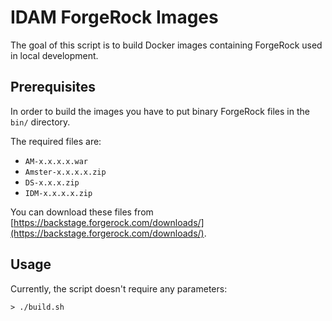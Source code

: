 # IDAM ForgeRock Images

The goal of this script is to build Docker images containing ForgeRock used in local development.

## Prerequisites

In order to build the images you have to put binary ForgeRock files in the `bin/` directory.

The required files are:
- `AM-x.x.x.x.war`
- `Amster-x.x.x.x.zip`
- `DS-x.x.x.zip`
- `IDM-x.x.x.x.zip`

You can download these files from [https://backstage.forgerock.com/downloads/](https://backstage.forgerock.com/downloads/).

## Usage

Currently, the script doesn't require any parameters:

`> ./build.sh`